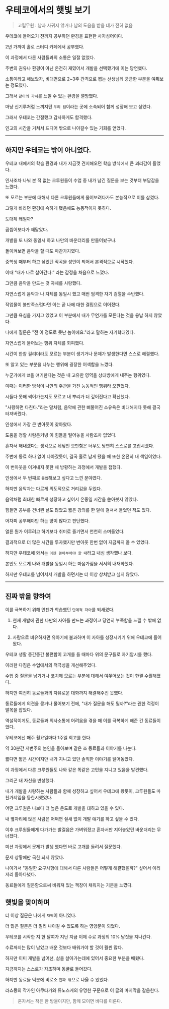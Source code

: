 # 우테코에서의 햇빛 보기

> 고립무원 : 남과 사귀지 않거나 남의 도움을 받을 데가 전혀 없음

우테코에 들어오기 전까지 공부하던 환경을 표현한 사자성어이다.

2년 가까이 홀로 스터디 카페에서 공부했다.

이 과정에서 다른 사람들과의 소통은 일절 없었다.

주변의 권유나 환경이 아닌 온전히 재밌어서 개발을 선택했기에 이는 당연했다.

소통이라고 해보았자, 비대면으로 2~3주 간격으로 뵙는 선생님께 궁금한 부분을 여쭤보는 정도였다.

그래서 `같이의 가치`를 느낄 수 있는 환경을 열망했다.

마냥 신기루처럼 느껴지던 `우리 팀`이라는 곳에 소속되어 함께 성장해 보고 싶었다.

그래서 우테코는 간절했고 감사하게도 합격했다.

인고의 시간을 거쳐서 드디어 밖으로 나아갈수 있는 기회를 얻었다.

---

## 하지만 우테코는 밖이 아니었다.

우테코 내에서의 학습 환경과 내가 지금껏 견지해오던 학습 방식에서 큰 괴리감이 들었다.

인사조차 나눠 본 적 없는 크루원들이 수업 중 내가 남긴 질문을 보는 것부터 부담감을 느꼈다.

또 모르는 부분에 대해서 다른 크루원들에게 물어보려다가도 본능적으로 이를 삼켰다.

그렇게 바라던 환경에 속하게 됐음에도 능동적이지 못하다.

도대체 왜일까?

곱씹어보다가 깨달았다.

개발을 또 나와 동일시 하고 나만의 바운더리를 만들어놨구나.

돌이켜보면 음악을 할 때도 마찬가지였다.

중학생 때부터 하고 싶었던 작곡을 성인이 되어서 본격적으로 시작했다.

이때 “내가 나로 살아간다.” 라는 감정을 처음으로 느꼈다.

그만큼 음악을 만드는 것 자체를 사랑했다.

자연스럽게 음악과 나 자체를 동일시 했고 매번 엄격한 자기 검열을 수반했다.

작업물이 불만족스럽다면 이는 곧 나에 대한 결핍으로 이어졌다.

그만큼 욕심을 가지고 있었고 이 부분에서 내가 무언가를 모른다는 것을 용납 하지 않았다.

나에게 질문은 "전 이 정도로 못난 놈이에요."라고 말하는 자기학대였다.

자연스럽게 물어보는 행위 자체를 회피했다.

시간이 한참 걸리더라도 모르는 부분이 생기거나 문제가 발생한다면 스스로 해결했다.

또 알고 있는 부분을 나누는 행위에 굉장한 어색함을 느꼈다.

누군가에게 `앎`을 얘기한다는 것은 내 고유한 영역을 상대방에게 내주는 행위였다.

이때는 이러한 방식이 나만의 주관을 가진 능동적인 행위라 오판했다.

시들다 못해 썩어가는지도 모르고 내 뿌리가 더 깊어진다고 확신했다.

"사랑하면 다친다."라는 말처럼, 음악에 관한 삐뚤어진 소유욕은 비대해지다 못해 결국 터져버렸다.

인생에서 가장 큰 번아웃이 찾아왔다.

도움을 청할 사람은커녕 이 힘듦을 털어놓을 사람조차 없었다.

혼자서 해내겠다는 생각으로 뒤덮인 오만함은 너무도 당연히 스스로를 고립시켰다.

주변에 동료 하나 없이 나아갔듯이, 결국 홀로 남게 됐을 때 또한 온전히 내 책임이었다.

이 번아웃을 이겨내지 못한 채 방황하는 과정에서 개발을 접했다.

인생에서 두 번째로 `몰입`해보고 싶다고 느낀 분야였다.

하지만 음악과는 다르게 의도적으로 거리감을 두었다.

음악처럼 최대한 빠르게 성장하고 싶어서 온종일 시간을 쏟아붓지 않았다.

힘들면 공부를 건너뛴 날도 많았고 짧은 강의를 한 달에 걸쳐서 들었던 적도 있다.

어차피 공부해야만 하는 양이 많다고 판단했다.

얼른 뭔가 이루려고 하기보다 취미로 즐기면서 천천히 스며들었다.

결과적으로 더 많은 시간을 투자했지만 번아웃 한번 없이 지금까지 올 수 있었다.

하지만 우테코에 와서는 `이젠 쏟아부어야 할 때`라고 내심 생각했나 보다.

본인도 모르게 나와 개발을 동일시 하는 마음가짐을 서서히 내재화했다.

하지만 우테코를 넘어서서 개발을 하면서는 더 이상 상처받고 싶지 않았다.

---

## 진짜 밖을 향하여

이를 극복하기 위해 언젠가 학습했던 `단계적 자아`를 되새겼다.

1. 현재 개발에 관한 나만의 자아를 만드는 과정이고 당연히 부족함을 느낄 수 밖에 없다.

2. 사람으로 비유하자면 유아기에 불과하며 이 자아를 성장시키기 위해 우테코에 들어왔다.

우테코 생활 중간중간 불편함이 고개를 들 때마다 위의 문구들로 자기암시를 했다.

이러한 다짐은 수업에서의 적극성을 개선해주었다.

수업 중 질문을 남기거나 코치께 모르는 부분에 대해서 여쭈어보는 것이 한결 수월해졌다.

하지만 여전히 동료들과의 자유로운 대화까지 해결해주진 못했다.

동료들에게 의견을 묻거나 물어보기 전에, "내가 질문을 해도 될까?"라는 괜한 걱정이 발목을 잡았다.

역설적이게도, 동료들과 의사소통에 어려움을 겪을 때 이를 극복하게 해준 건 동료들이었다.

우테코에선 매주 월요일마다 1주일 회고를 한다.

약 30분간 저번주의 본인을 돌아보며 같은 조 동료들과 이야기를 나눈다.

짧다면 짧은 시간이지만 내가 지니고 있던 솔직한 이야기를 털어놓았다.

이 과정에서 다른 크루원들도 나와 같은 똑같은 고민을 지니고 있음을 발견했다.

그리곤 내 자신을 반성했다.

내가 개발을 사랑하는 사람들과 함께 성장하고 싶어서 우테코에 왔듯이, 크루원들도 마찬가지임을 등한시했었다.

어떤 크루원은 나보다 더 높은 온도로 개발을 대하고 있을 수 있다.

내 옆자리에 앉은 사람은 어쩌면 쉴새 없이 개발 얘기를 하고 싶을 수 있다.

이후 크루원들에게 다가가는 발걸음은 가벼워졌고 혼자서만 지어놓았던 바운더리는 무너졌다.

미션 과정에서 문제가 발생 했다면 바로 고개를 돌려서 질문했다.

문제 상황에만 국한 되지 않았다.

나아가서 "동일한 요구사항에 대해서 다른 사람들은 어떻게 해결했을까?" 싶어서 이리저리 돌아다녔다.

동료들에게 질문함으로써 비워져 있는 책장이 채워지는 기분을 느꼈다.

## 햇빛을 맞이하며

더 이상 질문은 나에게 `채찍`이 아니었다.

더 많은 질문은 더 멀리 나아갈 수 있도록 하는 영양분이 되었다.

우테코를 시작한 지 한 달여가 지난 지금 이제 수료 과정의 10% 남짓을 지나간다.

수료까지는 많이 남았고 배운 것보다 배워가야 할 것이 훨씬 많다.

하지만 이미 개발을 넘어선, 삶을 살아가는데에 있어서 중요한 부분을 배웠다.

지금까지는 스스로가 자초하며 동굴로 들어갔다.

하지만 동료들 덕분에 비로소 `진짜 밖`으로 나올 수 있었다.

라쇼몽의 작가인 아쿠타가와 류노스케의 유명한 구문으로 이 글의 마지막을 갈음한다.

> 혼자서는 작은 한 방울이지만, 함께 모이면 바다를 이룬다.
